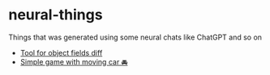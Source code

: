 # neural-things
Things that was generated using some neural chats like ChatGPT and so on

* [Tool for object fields diff](https://dmitryweiner.github.io/neural-things/objectDiff.html)
* [Simple game with moving car 🚘](https://dmitryweiner.github.io/neural-things/car-game)
